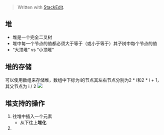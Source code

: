 


> Written with [StackEdit](https://stackedit.io/).

## 堆

* 堆是一个完全二叉树
* 堆中每一个节点的值都必须大于等于（或小于等于）其子树中每个节点的值
* “大顶堆” vs “小顶堆”

## 堆的存储
可以使用数组来存储堆，数组中下标为i的节点其左右节点分别为2 * i和2 * i + 1，其父节点为 i / 2
![](https://static001.geekbang.org/resource/image/4d/1e/4d349f57947df6590a2dd1364c3b0b1e.jpg)


## 堆支持的操作

1. 往堆中插入一个元素
	* 从下往上**堆化**
2. 
<!--stackedit_data:
eyJoaXN0b3J5IjpbLTc0MzI4MDg5NCw4OTA0NjM3MDUsLTQwNj
k2MjI4NSwtOTk5NDk2NDMyXX0=
-->